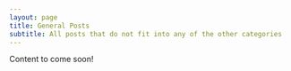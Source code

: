 ```yaml
---
layout: page
title: General Posts
subtitle: All posts that do not fit into any of the other categories
---
```


Content to come soon!
